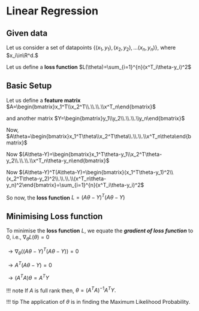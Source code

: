 # Linear Regression
## Given data

Let us consider a set of datapoints $\{(x_1,y_1),(x_2,y_2),\dots(x_n,y_n)\},$ where $x_i\in\R^d.$

Let us define a **loss function** $L(\theta)=\sum_{i=1}^{n}(x^T_i\theta-y_i)^2$

## Basic Setup

Let us define a **feature matrix** $A=\begin{bmatrix}x_1^T\\x_2^T\\.\\.\\.\\x^T_n\end{bmatrix}$ 

and another matrix $Y=\begin{bmatrix}y_1\\y_2\\.\\.\\.\\y_n\end{bmatrix}$

Now, $A\theta=\begin{bmatrix}x_1^T\theta\\x_2^T\theta\\.\\.\\.\\x^T_n\theta\end{bmatrix}$

Now $(A\theta-Y)=\begin{bmatrix}x_1^T\theta-y_1\\x_2^T\theta-y_2\\.\\.\\.\\x^T_n\theta-y_n\end{bmatrix}$

Now $(A\theta-Y)^T(A\theta-Y)=\begin{bmatrix}(x_1^T\theta-y_1)^2\\(x_2^T\theta-y_2)^2\\.\\.\\.\\(x^T_n\theta-y_n)^2\end{bmatrix}=\sum_{i=1}^{n}(x^T_i\theta-y_i)^2$

So now, the **loss function** $L=(A\theta-Y)^T(A\theta-Y)$

## Minimising Loss function

To minimise the **loss function** $L,$ we equate the ***gradient of loss function*** to $0,$ i.e., $\nabla_\theta L(\theta)=0$

$\to\nabla_\theta((A\theta-Y)^T(A\theta-Y)) = 0$

$\to A^T(A\theta-Y)=0$

$\to (A^TA)\theta=A^TY$

!!! note
    If $A$ is full rank then, $\theta=(A^TA)^{-1}A^TY.$

!!! tip 
    The application of $\theta$ is in finding the Maximum Likelihood Probability.